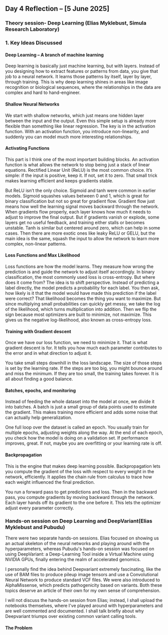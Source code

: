 ## **Day 4 Reflection – [5 June 2025]**

### Theory session- Deep Learning (Elias Myklebust, Simula Research Laboratory)
### **1. Key Ideas Discussed**
#### Deep Learning – A branch of machine learning
Deep learning is basically just machine learning, but with layers. Instead of you designing how to extract features or patterns from data, you give that job to a neural network. It learns those patterns by itself, layer by layer, through training. This is why deep learning shines in areas like image recognition or biological sequences, where the relationships in the data are complex and hard to hand-engineer.
#### Shallow Neural Networks
We start with shallow networks, which just means one hidden layer between the input and the output. Even this simple setup is already more flexible than something like linear regression. The key is in the activation function.  With an activation function, you introduce non-linearity, and suddenly you can model much more interesting relationships.

#### Activating Functions
This part is I think one of the most important building blocks. An activation function is what allows the network to stop being just a stack of linear equations. Rectified Linear Unit (ReLU) is the most common choice. It’s simple: if the input is positive, keep it. If not, set it to zero. That small trick makes learning efficient and keeps gradients stable.

But ReLU isn’t the only choice. Sigmoid and tanh were common in earlier models. Sigmoid squashes values between 0 and 1, which is great for binary classification but not so great for gradient flow. Gradient flow just means how well the learning signal moves backward through the network. When gradients flow properly, each layer knows how much it needs to adjust to improve the final output. But if gradients vanish or explode, some layers get no useful feedback, and training either stalls or becomes unstable. Tanh is similar but centered around zero, which can help in some cases. Then there are more exotic ones like leaky ReLU or GELU, but the main idea is the same, squash the input to allow the network to learn more complex, non-linear patterns.

#### Loss Functions and Max Likelihood
Loss functions are how the model learns. They measure how wrong the prediction is and guide the network to adjust itself accordingly. In binary classification, the most commonly used loss is cross-entropy. But where does it come from?
The idea is to shift perspective. Instead of predicting a label directly, the model predicts a probability for each label. You then ask, how likely is it that the model would have made this prediction if the label were correct? That likelihood becomes the thing you want to maximize.
But since multiplying small probabilities can quickly get messy, we take the log of the likelihood, which turns multiplication into addition. Then we flip the sign because most optimizers are built to minimize, not maximize. This gives us the negative log-likelihood, also known as cross-entropy loss.

#### Training with Gradient descent
Once we have our loss function, we need to minimize it. That is what gradient descent is for. It tells you how much each parameter contributes to the error and in what direction to adjust it.

You take small steps downhill in the loss landscape. The size of those steps is set by the learning rate. If the steps are too big, you might bounce around and miss the minimum. If they are too small, the training takes forever. It is all about finding a good balance.

#### Batches, epochs, and monitoring
Instead of feeding the whole dataset into the model at once, we divide it into batches. A batch is just a small group of data points used to estimate the gradient. This makes training more efficient and adds some noise that can actually help generalization.

One full loop over the dataset is called an epoch. You usually train for multiple epochs, adjusting weights along the way. At the end of each epoch, you check how the model is doing on a validation set. If performance improves, great. If not, maybe you are overfitting or your learning rate is off.

#### Backpropagation
This is the engine that makes deep learning possible. Backpropagation lets you compute the gradient of the loss with respect to every weight in the network, efficiently. It applies the chain rule from calculus to trace how each weight influenced the final prediction.

You run a forward pass to get predictions and loss. Then in the backward pass, you compute gradients by moving backward through the network. Each layer hands off its gradient to the one before it. This lets the optimizer adjust every parameter correctly.

### Hands-on session on Deep Learning and DeepVariant(Elias Myklebust and Pubudu)
There were two separate hands-on sessions. Elias focused on showing us an actual skeleton of the neural networks and playing around with the hyperparameters, whereas Pubudu's hands-on session was focused on using DeepVariant: a Deep-Learning Tool inside a Virtual Machine using NVIDIA GPUs, finally entering the realm of accelerated genomics.

I personally find the idea behind Deepvariant extremely fascinating, like the use of BAM files to produce pileup image tensors and use a Convolutional Neural Network to produce standard VCF files. We were also introduced to AlphaMissense, which predicts pathogenicity based on variants. Both these topics deserve an article of their own for my own sense of comprehension.

I will not discuss the hands-on session from Elias; instead, I shall upload the notebooks themselves, where I've played around with hyperparameters and are well commented and documented. I shall talk briefly about why Deepvariant triumps over existing common variant calling tools.

#### The Problem



